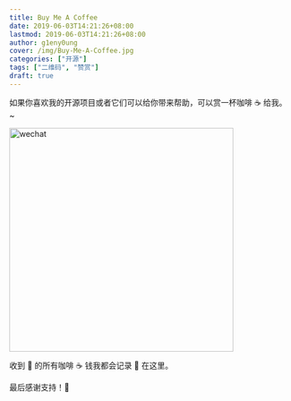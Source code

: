 ```yaml
---
title: Buy Me A Coffee
date: 2019-06-03T14:21:26+08:00
lastmod: 2019-06-03T14:21:26+08:00
author: g1eny0ung
cover: /img/Buy-Me-A-Coffee.jpg
categories: ["开源"]
tags: ["二维码", "赞赏"]
draft: true
---
```


如果你喜欢我的开源项目或者它们可以给你带来帮助，可以赏一杯咖啡 ☕ 给我。~

<!--more-->

<img src="/me/微信赞赏码.jpeg" alt="wechat" width="400" height="400">

收到 👋 的所有咖啡 ☕️ 钱我都会记录 📝 在这里。

最后感谢支持！🙏
